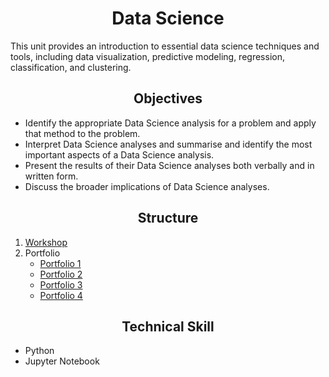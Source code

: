 # __<center>Data Science</center>__
This unit provides an introduction to essential data science techniques and tools, including data visualization, predictive modeling, regression, classification, and clustering.
## __<center>Objectives</center>__
-  Identify the appropriate Data Science analysis for a problem and apply that method to the problem.
-  Interpret Data Science analyses and summarise and identify the most important aspects of a Data Science analysis.
-  Present the results of their Data Science analyses both verbally and in written form.
-  Discuss the broader implications of Data Science analyses.
## __<center>Structure</center>__
1. [Workshop](https://github.com/VivianNg9/Master-of-Business-Analytics_Portfolio-/tree/main/COMP6200_Data%20Science%20/Workshop%20) 
2. Portfolio
   - [Portfolio 1](https://github.com/VivianNg9/Master-of-Business-Analytics_Portfolio-/tree/main/COMP6200_Data%20Science%20/Portfolio%20/Portfolio%201)
   - [Portfolio 2](https://github.com/VivianNg9/Master-of-Business-Analytics_Portfolio-/tree/main/COMP6200_Data%20Science%20/Portfolio%20/Portfolio%202)
   - [Portfolio 3](https://github.com/VivianNg9/Master-of-Business-Analytics_Portfolio-/tree/main/COMP6200_Data%20Science%20/Portfolio%20/Portfolio%203)
   - [Portfolio 4](https://github.com/VivianNg9/Master-of-Business-Analytics_Portfolio-/tree/main/COMP6200_Data%20Science%20/Portfolio%20/Portfolio%204)

## __<center>Technical Skill</center>__
- Python
- Jupyter Notebook
  


